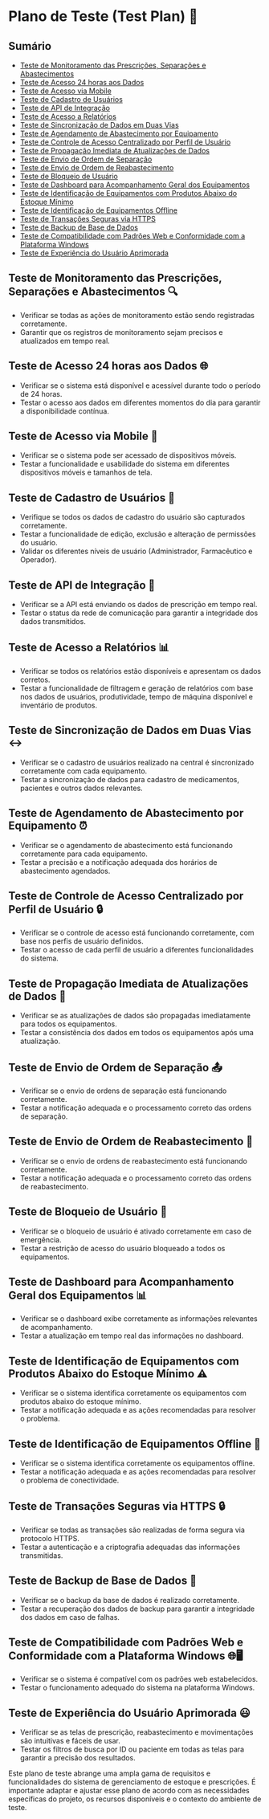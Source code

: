 # Plano de Teste (Test Plan) 🧪

## Sumário
- [Teste de Monitoramento das Prescrições, Separações e Abastecimentos](#teste-de-monitoramento-das-prescrições-separações-e-abastecimentos)
- [Teste de Acesso 24 horas aos Dados](#teste-de-acesso-24-horas-aos-dados)
- [Teste de Acesso via Mobile](#teste-de-acesso-via-mobile)
- [Teste de Cadastro de Usuários](#teste-de-cadastro-de-usuários)
- [Teste de API de Integração](#teste-de-api-de-integração)
- [Teste de Acesso a Relatórios](#teste-de-acesso-a-relatórios)
- [Teste de Sincronização de Dados em Duas Vias](#teste-de-sincronização-de-dados-em-duas-vias)
- [Teste de Agendamento de Abastecimento por Equipamento](#teste-de-agendamento-de-abastecimento-por-equipamento)
- [Teste de Controle de Acesso Centralizado por Perfil de Usuário](#teste-de-controle-de-acesso-centralizado-por-perfil-de-usuário)
- [Teste de Propagação Imediata de Atualizações de Dados](#teste-de-propagação-imediata-de-atualizações-de-dados)
- [Teste de Envio de Ordem de Separação](#teste-de-envio-de-ordem-de-separação)
- [Teste de Envio de Ordem de Reabastecimento](#teste-de-envio-de-ordem-de-reabastecimento)
- [Teste de Bloqueio de Usuário](#teste-de-bloqueio-de-usuário)
- [Teste de Dashboard para Acompanhamento Geral dos Equipamentos](#teste-de-dashboard-para-acompanhamento-geral-dos-equipamentos)
- [Teste de Identificação de Equipamentos com Produtos Abaixo do Estoque Mínimo](#teste-de-identificação-de-equipamentos-com-produtos-abaixo-do-estoque-mínimo)
- [Teste de Identificação de Equipamentos Offline](#teste-de-identificação-de-equipamentos-offline)
- [Teste de Transações Seguras via HTTPS](#teste-de-transações-seguras-via-https)
- [Teste de Backup de Base de Dados](#teste-de-backup-de-base-de-dados)
- [Teste de Compatibilidade com Padrões Web e Conformidade com a Plataforma Windows](#teste-de-compatibilidade-com-padrões-web-e-conformidade-com-a-plataforma-windows)
- [Teste de Experiência do Usuário Aprimorada](#teste-de-experiência-do-usuário-aprimorada)

## Teste de Monitoramento das Prescrições, Separações e Abastecimentos 🔍
- Verificar se todas as ações de monitoramento estão sendo registradas corretamente.
- Garantir que os registros de monitoramento sejam precisos e atualizados em tempo real.

## Teste de Acesso 24 horas aos Dados 🌐
- Verificar se o sistema está disponível e acessível durante todo o período de 24 horas.
- Testar o acesso aos dados em diferentes momentos do dia para garantir a disponibilidade contínua.

## Teste de Acesso via Mobile 📱
- Verificar se o sistema pode ser acessado de dispositivos móveis.
- Testar a funcionalidade e usabilidade do sistema em diferentes dispositivos móveis e tamanhos de tela.

## Teste de Cadastro de Usuários 📝
- Verifique se todos os dados de cadastro do usuário são capturados corretamente.
- Testar a funcionalidade de edição, exclusão e alteração de permissões do usuário.
- Validar os diferentes níveis de usuário (Administrador, Farmacêutico e Operador).

## Teste de API de Integração 🔄
- Verificar se a API está enviando os dados de prescrição em tempo real.
- Testar o status da rede de comunicação para garantir a integridade dos dados transmitidos.

## Teste de Acesso a Relatórios 📊
- Verificar se todos os relatórios estão disponíveis e apresentam os dados corretos.
- Testar a funcionalidade de filtragem e geração de relatórios com base nos dados de usuários, produtividade, tempo de máquina disponível e inventário de produtos.

## Teste de Sincronização de Dados em Duas Vias ↔️
- Verificar se o cadastro de usuários realizado na central é sincronizado corretamente com cada equipamento.
- Testar a sincronização de dados para cadastro de medicamentos, pacientes e outros dados relevantes.

## Teste de Agendamento de Abastecimento por Equipamento ⏰
- Verificar se o agendamento de abastecimento está funcionando corretamente para cada equipamento.
- Testar a precisão e a notificação adequada dos horários de abastecimento agendados.

## Teste de Controle de Acesso Centralizado por Perfil de Usuário 🔒
- Verificar se o controle de acesso está funcionando corretamente, com base nos perfis de usuário definidos.
- Testar o acesso de cada perfil de usuário a diferentes funcionalidades do sistema.

## Teste de Propagação Imediata de Atualizações de Dados 🔄
- Verificar se as atualizações de dados são propagadas imediatamente para todos os equipamentos.
- Testar a consistência dos dados em todos os equipamentos após uma atualização.

## Teste de Envio de Ordem de Separação 📤
- Verificar se o envio de ordens de separação está funcionando corretamente.
- Testar a notificação adequada e o processamento correto das ordens de separação.

## Teste de Envio de Ordem de Reabastecimento 🔄
- Verificar se o envio de ordens de reabastecimento está funcionando corretamente.
- Testar a notificação adequada e o processamento correto das ordens de reabastecimento.

## Teste de Bloqueio de Usuário 🚫
- Verificar se o bloqueio de usuário é ativado corretamente em caso de emergência.
- Testar a restrição de acesso do usuário bloqueado a todos os equipamentos.

## Teste de Dashboard para Acompanhamento Geral dos Equipamentos 📊
- Verificar se o dashboard exibe corretamente as informações relevantes de acompanhamento.
- Testar a atualização em tempo real das informações no dashboard.

## Teste de Identificação de Equipamentos com Produtos Abaixo do Estoque Mínimo ⚠️
- Verificar se o sistema identifica corretamente os equipamentos com produtos abaixo do estoque mínimo.
- Testar a notificação adequada e as ações recomendadas para resolver o problema.

## Teste de Identificação de Equipamentos Offline 🚫
- Verificar se o sistema identifica corretamente os equipamentos offline.
- Testar a notificação adequada e as ações recomendadas para resolver o problema de conectividade.

## Teste de Transações Seguras via HTTPS 🔒
- Verificar se todas as transações são realizadas de forma segura via protocolo HTTPS.
- Testar a autenticação e a criptografia adequadas das informações transmitidas.

## Teste de Backup de Base de Dados 💾
- Verificar se o backup da base de dados é realizado corretamente.
- Testar a recuperação dos dados de backup para garantir a integridade dos dados em caso de falhas.

## Teste de Compatibilidade com Padrões Web e Conformidade com a Plataforma Windows 🌐🖥️
- Verificar se o sistema é compatível com os padrões web estabelecidos.
- Testar o funcionamento adequado do sistema na plataforma Windows.

## Teste de Experiência do Usuário Aprimorada 😃
- Verificar se as telas de prescrição, reabastecimento e movimentações são intuitivas e fáceis de usar.
- Testar os filtros de busca por ID ou paciente em todas as telas para garantir a precisão dos resultados.

Este plano de teste abrange uma ampla gama de requisitos e funcionalidades do sistema de gerenciamento de estoque e prescrições. É importante adaptar e ajustar esse plano de acordo com as necessidades específicas do projeto, os recursos disponíveis e o contexto do ambiente de teste.
